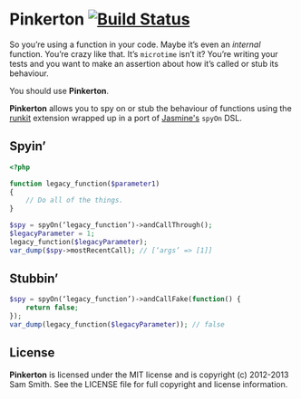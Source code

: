 # Pinkerton [![Build Status](https://secure.travis-ci.org/phuedx/pinkerton.png?branch=master)](http://travis-ci.org/phuedx/pinkerton)

So you’re using a function in your code. Maybe it’s even an *internal* function. You’re crazy like that. It’s `microtime` isn’t it? You’re writing your tests and you want to make an assertion about how it’s called or stub its behaviour.

You should use **Pinkerton**.

**Pinkerton** allows you to spy on or stub the behaviour of functions using the [runkit](https://github.com/zenovich/runkit/) extension wrapped up in a port of [Jasmine's](http://pivotal.github.com/jasmine/) `spyOn` DSL.

## Spyin’

```php
<?php

function legacy_function($parameter1)
{
    // Do all of the things.
}

$spy = spyOn(‘legacy_function’)->andCallThrough();
$legacyParameter = 1;
legacy_function($legacyParameter);
var_dump($spy->mostRecentCall); // [‘args’ => [1]]
```

## Stubbin’

```php
$spy = spyOn(‘legacy_function’)->andCallFake(function() {
    return false;
});
var_dump(legacy_function($legacyParameter)); // false
```

## License

**Pinkerton** is licensed under the MIT license and is copyright (c) 2012-2013 Sam Smith. See the LICENSE file for full copyright and license information.
